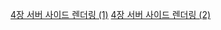 [4장 서버 사이드 렌더링 (1)](https://inblog.ai/luke/4%EC%9E%A5-%EC%84%9C%EB%B2%84-%EC%82%AC%EC%9D%B4%EB%93%9C-%EB%A0%8C%EB%8D%94%EB%A7%81-1-17946)
[4장 서버 사이드 렌더링 (2)](https://inblog.ai/luke/4%EC%9E%A5-%EC%84%9C%EB%B2%84-%EC%82%AC%EC%9D%B4%EB%93%9C-%EB%A0%8C%EB%8D%94%EB%A7%81-2-18028)
